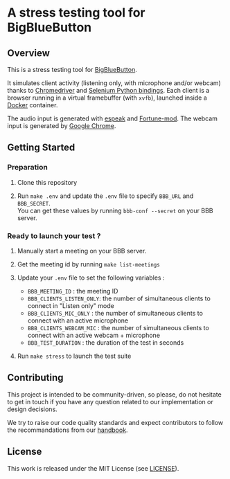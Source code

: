 # A stress testing tool for BigBlueButton

## Overview

This is a stress testing tool for [BigBlueButton](https://bigbluebutton.org/).

It simulates client activity (listening only, with microphone and/or webcam) thanks to [Chromedriver](https://chromedriver.chromium.org/) and [Selenium Python bindings](https://selenium-python.readthedocs.io/).
Each client is a browser running in a virtual framebuffer (with `xvfb`), launched inside a [Docker](http://docker.io/) container.

The audio input is generated with [espeak](http://espeak.sourceforge.net/) and [Fortune-mod](https://launchpad.net/fortune-mod). The webcam input is generated by [Google Chrome](https://www.google.com/chrome/).


## Getting Started

### Preparation

1) Clone this repository

2) Run `make .env` and update the `.env` file to specify `BBB_URL` and `BBB_SECRET`.\
You can get these values by running `bbb-conf --secret` on your BBB server.

### Ready to launch your test ?

1) Manually start a meeting on your BBB server.

2) Get the meeting id by running `make list-meetings`

3) Update your `.env` file to set the following variables :
   - `BBB_MEETING_ID` : the meeting ID
   - `BBB_CLIENTS_LISTEN_ONLY`: the number of simultaneous clients to connect in "Listen only" mode
   - `BBB_CLIENTS_MIC_ONLY` : the number of simultaneous clients to connect with an active microphone
   - `BBB_CLIENTS_WEBCAM_MIC` : the number of simultaneous clients to connect with an active webcam + microphone
   - `BBB_TEST_DURATION` : the duration of the test in seconds

4) Run `make stress` to launch the test suite

## Contributing

This project is intended to be community-driven, so please, do not hesitate to
get in touch if you have any question related to our implementation or design
decisions.

We try to raise our code quality standards and expect contributors to follow
the recommandations from our
[handbook](https://openfun.gitbooks.io/handbook/content).

## License

This work is released under the MIT License (see [LICENSE](./LICENSE)).
